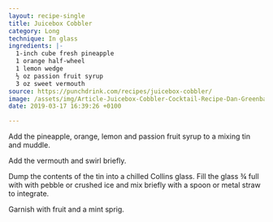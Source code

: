 ```yaml
---
layout: recipe-single
title: Juicebox Cobbler
category: Long
technique: In glass
ingredients: |-
  1-inch cube fresh pineapple
  1 orange half-wheel
  1 lemon wedge
  ½ oz passion fruit syrup
  3 oz sweet vermouth
source: https://punchdrink.com/recipes/juicebox-cobbler/
image: /assets/img/Article-Juicebox-Cobbler-Cocktail-Recipe-Dan-Greenbaum-Diamond-Reef-Brooklyn-NYC.jpg
date: 2019-03-17 16:39:26 +0100

---
```

Add the pineapple, orange, lemon and passion fruit syrup to a mixing tin and muddle.

Add the vermouth and swirl briefly.

Dump the contents of the tin into a chilled Collins glass. Fill the glass ¾ full with with pebble or crushed ice and mix briefly with a spoon or metal straw to integrate.

Garnish with fruit and a mint sprig.